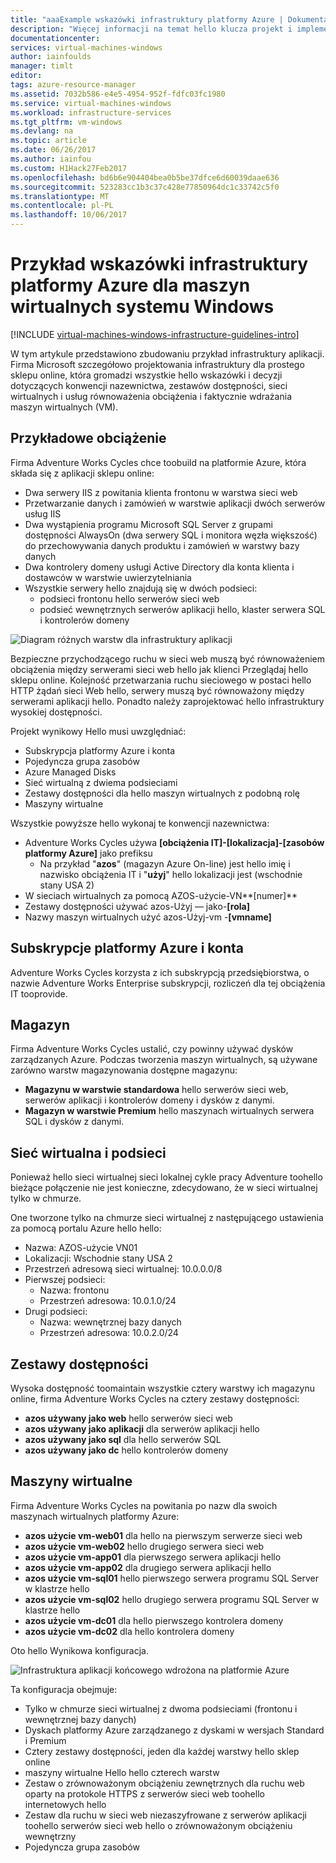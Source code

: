 ```yaml
---
title: "aaaExample wskazówki infrastruktury platformy Azure | Dokumentacja firmy Microsoft"
description: "Więcej informacji na temat hello klucza projekt i implementację wskazówki dotyczące wdrażania infrastruktury przykład na platformie Azure."
documentationcenter: 
services: virtual-machines-windows
author: iainfoulds
manager: timlt
editor: 
tags: azure-resource-manager
ms.assetid: 7032b586-e4e5-4954-952f-fdfc03fc1980
ms.service: virtual-machines-windows
ms.workload: infrastructure-services
ms.tgt_pltfrm: vm-windows
ms.devlang: na
ms.topic: article
ms.date: 06/26/2017
ms.author: iainfou
ms.custom: H1Hack27Feb2017
ms.openlocfilehash: bd6b6e904404bea0b5be37dfce6d60039daae636
ms.sourcegitcommit: 523283cc1b3c37c428e77850964dc1c33742c5f0
ms.translationtype: MT
ms.contentlocale: pl-PL
ms.lasthandoff: 10/06/2017
---
```

# <a name="example-azure-infrastructure-walkthrough-for-windows-vms"></a>Przykład wskazówki infrastruktury platformy Azure dla maszyn wirtualnych systemu Windows

[!INCLUDE [virtual-machines-windows-infrastructure-guidelines-intro](../../../includes/virtual-machines-windows-infrastructure-guidelines-intro.md)]

W tym artykule przedstawiono zbudowaniu przykład infrastruktury aplikacji. Firma Microsoft szczegółowo projektowania infrastruktury dla prostego sklepu online, która gromadzi wszystkie hello wskazówki i decyzji dotyczących konwencji nazewnictwa, zestawów dostępności, sieci wirtualnych i usług równoważenia obciążenia i faktycznie wdrażania maszyn wirtualnych (VM).

## <a name="example-workload"></a>Przykładowe obciążenie
Firma Adventure Works Cycles chce toobuild na platformie Azure, która składa się z aplikacji sklepu online:

* Dwa serwery IIS z powitania klienta frontonu w warstwa sieci web
* Przetwarzanie danych i zamówień w warstwie aplikacji dwóch serwerów usług IIS
* Dwa wystąpienia programu Microsoft SQL Server z grupami dostępności AlwaysOn (dwa serwery SQL i monitora węzła większość) do przechowywania danych produktu i zamówień w warstwy bazy danych
* Dwa kontrolery domeny usługi Active Directory dla konta klienta i dostawców w warstwie uwierzytelniania
* Wszystkie serwery hello znajdują się w dwóch podsieci:
  * podsieci frontonu hello serwerów sieci web 
  * podsieć wewnętrznych serwerów aplikacji hello, klaster serwera SQL i kontrolerów domeny

![Diagram różnych warstw dla infrastruktury aplikacji](./media/infrastructure-example/example-tiers.png)

Bezpieczne przychodzącego ruchu w sieci web muszą być równoważeniem obciążenia między serwerami sieci web hello jak klienci Przeglądaj hello sklepu online. Kolejność przetwarzania ruchu sieciowego w postaci hello HTTP żądań sieci Web hello, serwery muszą być równoważony między serwerami aplikacji hello. Ponadto należy zaprojektować hello infrastruktury wysokiej dostępności.

Projekt wynikowy Hello musi uwzględniać:

* Subskrypcja platformy Azure i konta
* Pojedyncza grupa zasobów
* Azure Managed Disks
* Sieć wirtualną z dwiema podsieciami
* Zestawy dostępności dla hello maszyn wirtualnych z podobną rolę
* Maszyny wirtualne

Wszystkie powyższe hello wykonaj te konwencji nazewnictwa:

* Adventure Works Cycles używa **[obciążenia IT]-[lokalizacja]-[zasobów platformy Azure]** jako prefiksu
  * Na przykład "**azos**" (magazyn Azure On-line) jest hello imię i nazwisko obciążenia IT i "**użyj**" hello lokalizacji jest (wschodnie stany USA 2)
* W sieciach wirtualnych za pomocą AZOS-użycie-VN**[numer]**
* Zestawy dostępności używać azos-Użyj — jako-**[rola]**
* Nazwy maszyn wirtualnych użyć azos-Użyj-vm -**[vmname]**

## <a name="azure-subscriptions-and-accounts"></a>Subskrypcje platformy Azure i konta
Adventure Works Cycles korzysta z ich subskrypcją przedsiębiorstwa, o nazwie Adventure Works Enterprise subskrypcji, rozliczeń dla tej obciążenia IT tooprovide.

## <a name="storage"></a>Magazyn
Firma Adventure Works Cycles ustalić, czy powinny używać dysków zarządzanych Azure. Podczas tworzenia maszyn wirtualnych, są używane zarówno warstw magazynowania dostępne magazynu:

* **Magazynu w warstwie standardowa** hello serwerów sieci web, serwerów aplikacji i kontrolerów domeny i dysków z danymi.
* **Magazyn w warstwie Premium** hello maszynach wirtualnych serwera SQL i dysków z danymi.

## <a name="virtual-network-and-subnets"></a>Sieć wirtualna i podsieci
Ponieważ hello sieci wirtualnej sieci lokalnej cykle pracy Adventure toohello bieżące połączenie nie jest konieczne, zdecydowano, że w sieci wirtualnej tylko w chmurze.

One tworzone tylko na chmurze sieci wirtualnej z następującego ustawienia za pomocą portalu Azure hello hello:

* Nazwa: AZOS-użycie VN01
* Lokalizacji: Wschodnie stany USA 2
* Przestrzeń adresową sieci wirtualnej: 10.0.0.0/8
* Pierwszej podsieci:
  * Nazwa: frontonu
  * Przestrzeń adresowa: 10.0.1.0/24
* Drugi podsieci:
  * Nazwa: wewnętrznej bazy danych
  * Przestrzeń adresowa: 10.0.2.0/24

## <a name="availability-sets"></a>Zestawy dostępności
Wysoka dostępność toomaintain wszystkie cztery warstwy ich magazynu online, firma Adventure Works Cycles na cztery zestawy dostępności:

* **azos używany jako web** hello serwerów sieci web
* **azos używany jako aplikacji** dla serwerów aplikacji hello
* **azos używany jako sql** dla hello serwerów SQL
* **azos używany jako dc** hello kontrolerów domeny

## <a name="virtual-machines"></a>Maszyny wirtualne
Firma Adventure Works Cycles na powitania po nazw dla swoich maszynach wirtualnych platformy Azure:

* **azos użycie vm-web01** dla hello na pierwszym serwerze sieci web
* **azos użycie vm-web02** hello drugiego serwera sieci web
* **azos użycie vm-app01** dla pierwszego serwera aplikacji hello
* **azos użycie vm-app02** dla drugiego serwera aplikacji hello
* **azos użycie vm-sql01** hello pierwszego serwera programu SQL Server w klastrze hello
* **azos użycie vm-sql02** hello drugiego serwera programu SQL Server w klastrze hello
* **azos użycie vm-dc01** dla hello pierwszego kontrolera domeny
* **azos użycie vm-dc02** dla hello kontrolera domeny

Oto hello Wynikowa konfiguracja.

![Infrastruktura aplikacji końcowego wdrożona na platformie Azure](./media/infrastructure-example/example-config.png)

Ta konfiguracja obejmuje:

* Tylko w chmurze sieci wirtualnej z dwoma podsieciami (frontonu i wewnętrznej bazy danych)
* Dyskach platformy Azure zarządzanego z dyskami w wersjach Standard i Premium
* Cztery zestawy dostępności, jeden dla każdej warstwy hello sklep online
* maszyny wirtualne Hello hello czterech warstw
* Zestaw o zrównoważonym obciążeniu zewnętrznych dla ruchu web oparty na protokole HTTPS z serwerów sieci web toohello internetowych hello
* Zestaw dla ruchu w sieci web niezaszyfrowane z serwerów aplikacji toohello serwerów sieci web hello o zrównoważonym obciążeniu wewnętrzny
* Pojedyncza grupa zasobów
